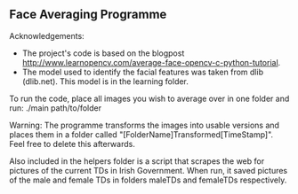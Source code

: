 Face Averaging Programme
------------------------

Acknowledgements:
* The project's code is based on the blogpost http://www.learnopencv.com/average-face-opencv-c-python-tutorial.
* The model used to identify the facial features was taken from dlib (dlib.net). This model is in the learning folder.

To run the code, place all images you wish to average over in one folder and run:
   ./main path/to/folder

Warning: The programme transforms the images into usable versions and places them in a folder called "[FolderName]Transformed[TimeStamp]". Feel free to delete this afterwards.

Also included in the helpers folder is a script that scrapes the web for pictures of the current TDs in Irish Government. When run, it saved pictures of the male and female TDs in folders maleTDs and femaleTDs respectively. 
